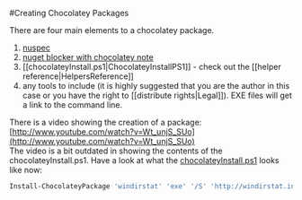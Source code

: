 #Creating Chocolatey Packages

There are four main elements to a chocolatey package.  
  
1. [nuspec](https://github.com/ferventcoder/nugetpackages/blob/master/_template/chocolatey/__NAME__.nuspec)
1. [nuget blocker with chocolatey note](https://github.com/ferventcoder/nugetpackages/blob/master/_template/chocolatey/tools/install.ps1)
1. [[chocolateyInstall.ps1|ChocolateyInstallPS1]] - check out the [[helper reference|HelpersReference]]
1. any tools to include (it is highly suggested that you are the author in this case or you have the right to [[distribute rights|Legal]]). EXE files will get a link to the command line.
  
There is a video showing the creation of a package: [http://www.youtube.com/watch?v=Wt_unjS_SUo](http://www.youtube.com/watch?v=Wt_unjS_SUo)  
The video is a bit outdated in showing the contents of the chocolateyInstall.ps1. Have a look at what the [chocolateyInstall.ps1](https://github.com/ferventcoder/nugetpackages/blob/master/windirstat/tools/chocolateyInstall.ps1) looks like now:

```powershell
Install-ChocolateyPackage 'windirstat' 'exe' '/S' 'http://windirstat.info/wds_current_setup.exe'
```